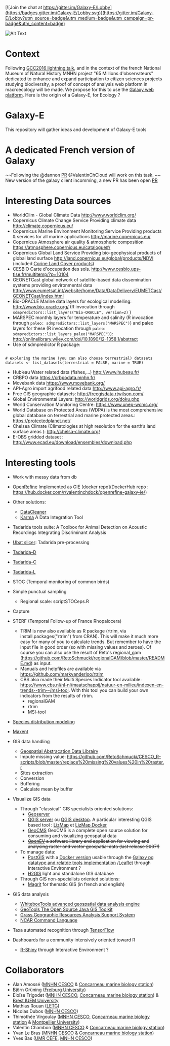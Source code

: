 [![Join the chat at https://gitter.im/Galaxy-E/Lobby](https://badges.gitter.im/Galaxy-E/Lobby.svg)](https://gitter.im/Galaxy-E/Lobby?utm_source=badge&utm_medium=badge&utm_campaign=pr-badge&utm_content=badge)




![Alt Text](https://github.com/65MO/Galaxy-E/blob/master/galaxy/static/Galaxy-E-concarneau-team-fin.gif)
# Context

Following [GCC2016 lightning talk](https://gcc16.sched.com/event/7Zgd/65-millions-of-observers "65 millions of observers"), and in the context of the french National Museum of Natural History MNHN project "65 Millions d'observateurs" dedicated to enhance and expand participation to citizen sciences projects studying biodiversity, a proof of concept of analysis web platform in macroecology will be made. We propose for this to use the [Galaxy web platform](https://github.com/galaxyproject/galaxy). Here is the origin of a Galaxy-E, for Ecology ?

# Galaxy-E
This repository will gather ideas and development of Galaxy-E tools 

# A dedicated French version of Galaxy
 ~~Following the @dannon [PR](https://github.com/galaxyproject/galaxy/pull/3762) @ValentinChCloud will work on this task. ~~
New version of the galaxy client incomming, a new PR has been open [PR](https://github.com/galaxyproject/galaxy/pull/5089)

# Interesting Data sources
* WorldClim - Global Climate Data http://www.worldclim.org/
* Copernicus Climate Change Service Providing climate data http://climate.copernicus.eu/
* Copernicus Marine Environment Monitoring Service Providing products & services for all marine applications http://marine.copernicus.eu/
* Copernicus Atmosphere air quality & atmospheric composition https://atmosphere.copernicus.eu/catalogue#/
* Copernicus Global Land Service Providing bio-geophysical products of global land surface http://land.copernicus.eu/global/products/NDVI (included [Corine Land Cover products](http://land.copernicus.eu/pan-european/corine-land-cover))
* CESBIO Carte d'occupation des sols. http://www.cesbio.ups-tlse.fr/multitemp/?p=10104
* GEONETCast global network of satellite-based data dissemination systems providing environmental data http://www.eumetsat.int/website/home/Data/DataDelivery/EUMETCast/GEONETCast/index.html
* Bio-ORACLE Marine data layers for ecological modelling: http://www.bio-oracle.org/ (R invocation through ```sdmpredictors::list_layers("Bio-ORACLE", version=2)``` )
* MARSPEC monthly layers for temperature and salinity (R invocation through ```paleo: sdmpredictors::list_layers("MARSPEC")```) and paleo layers for these (R invocation through ```paleo: sdmpredictors::list_layers_paleo("MARSPEC")```): http://onlinelibrary.wiley.com/doi/10.1890/12-1358.1/abstract
* Use of sdmpredictor R package: 
```library(sdmpredictors)

# exploring the marine (you can also choose terrestrial) datasets 
datasets <- list_datasets(terrestrial = FALSE, marine = TRUE)
```
* Hub’eau Water related data (fishes,…) http://www.hubeau.fr/
* CRBPO data https://crbpodata.mnhn.fr/
* Movebank data https://www.movebank.org/
* API-Agro import agrifood related data http://www.api-agro.fr/
* Free GIS geographic datasets: http://freegisdata.rtwilson.com/
* Global Environmental Layers: http://worldgrids.org/doku.php
* World Conservation Monitoring Centre: https://www.unep-wcmc.org/
 * World Database on Protected Areas (WDPA) is the most comprehensive global database on terrestrial and marine protected areas.: https://protectedplanet.net/
* Chelsea Climate (Climatologies at high resolution for the earth’s land surface areas ): http://chelsa-climate.org/
* E-OBS gridded dataset : http://www.ecad.eu/download/ensembles/download.php

# Interesting tools
* Work with messy data from db
 * [OpenRefine](http://openrefine.org/) Implemented as GIE [docker repo](DockerHub repo : https://hub.docker.com/r/valentinchdock/openrefine-galaxy-ie/)
 * Other solutions:
    * [DataCleaner](https://datacleaner.org/) 
    * [Karma](http://usc-isi-i2.github.io/karma/) A Data Integration Tool
* Tadarida tools suite: A Toolbox for Animal Detection on Acoustic Recordings Integrating Discriminant Analysis
 * [Ubat slicer](https://github.com/mont29/ubat/): Tadarida pre-processing
 * [Tadarida-D](https://github.com/YvesBas/Tadarida-D)
 * [Tadarida-C](https://github.com/YvesBas/Tadarida-C)
 * [Tadarida-L](https://github.com/YvesBas/Tadarida-L)
* STOC (Temporal monitoring of common birds)
 * Simple punctual sampling
    * Regional scale: scriptSTOCeps.R
 * Capture
* STERF (Temporal Follow-up of France Rhopalocera)
   
   * TRIM is now also available as R package (rtrim, via install.packages("rtrim") from CRAN). This will make it much more easy for many of you to calculate trends. But remember to have the input file in good order (so with missing values and zeroes). Of course you can also use the result of Reto's regional_gam (https://github.com/RetoSchmucki/regionalGAM/blob/master/README.md) as input.
   * Manuals and helpfiles are available via https://github.com/markvanderloo/rtrim
   * CBS also made their Multi Species Indicator tool available: https://www.cbs.nl/nl-nl/maatschappij/natuur-en-milieu/indexen-en-trends--trim--/msi-tool. With this tool you can build your own indicators from the results of rtrim.
      * regionalGAM
      * rtrim
      * MSI-tool
* [Species distribution modeling](https://cran.r-project.org/web/packages/dismo/vignettes/sdm.pdf)
* [Maxent](https://biodiversityinformatics.amnh.org/open_source/maxent/)
* GIS data handling
   * [Geospatial Abstracation Data Librairy](http://www.gdal.org/)
   * Impute missing value: https://github.com/RetoSchmucki/CESCO_R-scripts/blob/master/replace%20missing%20values%20in%20raster.r
   * Sites extraction
   * Conversion
   * Buffering
   * Calculate mean by buffer
* Visualize GIS data
   * Through "classical" GIS specialists oriented solutions:
      * [Geoserver](http://geoserver.org/)
      * [QGIS server](https://github.com/jancelin/docker-qgis-server) ou [QGIS desktop](https://github.com/jancelin/docker-qgis-desktop). A particular interesting QGIS based tool : [LizMap](https://www.3liz.com/lizmap.html) et [LizMap Docker](https://github.com/jancelin/docker-lizmap)
      * [GeoCMS](https://github.com/dotgee/geocms) GeoCMS is a complete open source solution for consuming and visualizing geospatial data
      * ~~[OpenEV](http://openev.sourceforge.net/) a software library and application for viewing and analysing raster and vector geospatial data (last release 2007!)~~
   * To manage data:
      * [PostGIS](http://www.postgis.net/) with a [Docker version](https://github.com/jancelin/docker-postgis-rpi) usable through the [Galaxy pg datatype and relatde tools implementation](https://github.com/bgruening/galaxytools/pull/642) /[Leaflet](http://leafletjs.com/) through Interactive Environment ? 
      * [H2GIS](http://www.h2gis.org/support/) light and standalone GIS database
   * Through GIS non-specialists oriented solutions:
      * [Magrit](http://magrit.cnrs.fr/modules) for thematic GIS (in french and english)
* GIS data analysis
   * [WhiteboxTools advanced geospatial data analysis engine](https://github.com/jblindsay/whitebox-geospatial-analysis-tools/tree/master/whitebox_tools#available-tools)
   * [GeoTools The Open Source Java GIS Toolkit](http://www.geotools.org/)
   * [Grass Geographic Resources Analysis Support System](https://grass.osgeo.org/)
   * [NCAR Command Language](https://www.ncl.ucar.edu/index.shtml)
* Taxa automated recognition through [TensorFlow](https://tensorflow.wq.io/about)
* Dashboards for a community intensively oriented toward R
   * [R-Shiny](https://shiny.rstudio.com/) through Interactive Environment ?




# Collaborators

* Alan Amossé ([MNHN CESCO](http://cesco.mnhn.fr/) & [Concarneau marine biology station](http://concarneau.mnhn.fr/))
* Björn Grüning ([Freiburg University](http://www.bioinf.uni-freiburg.de/Galaxy/))
* Eloïse Trigodet ([MNHN CESCO](http://cesco.mnhn.fr/), [Concarneau marine biology station](http://concarneau.mnhn.fr/)) & [Brest IUEM University](https://www-iuem.univ-brest.fr/master_sml/fr/mentions-parcours/gestion-de-l-environnement)
* Mathias Rouan ([LETG](http://letg.cnrs.fr/auteur32.html))
* Nicolas Dubos ([MNHN CESCO](http://cesco.mnhn.fr/user/123))
* Thimothée Virgoulay ([MNHN CESCO](http://cesco.mnhn.fr/), [Concarneau marine biology station](http://concarneau.mnhn.fr/) & [Montpellier University](https://sns.edu.umontpellier.fr/master-sciences-numerique-pour-la-sante-montpellier/bcd/))
* Valentin Chambon ([MNHN CESCO](http://cesco.mnhn.fr/) & [Concarneau marine biology station](http://concarneau.mnhn.fr/))
* Yvan Le Bras ([MNHN CESCO](http://cesco.mnhn.fr/) & [Concarneau marine biology station](http://concarneau.mnhn.fr/))
* Yves Bas ([UMR CEFE](http://www.cefe.cnrs.fr/fr/recherche/bc/dpb/868-v/2827-yves-bas), [MNHN CESCO](http://cesco.mnhn.fr/))
